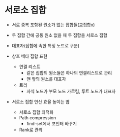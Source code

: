 # 서로소 집합
- 서로 중복 포함된 원소가 없는 집합들(교집합x)
- 두 집합 간에 공통 원소 없을 때 두 집합을 서로소 집합
- 대표자(집합에 속한 특정 노드로 구분)
- 상호 베타 집합 표현
    * 연결 리스트
      * 같은 집합의 원소들은 하나의 연결리스트로 관리
      * 맨 앞의 원소를 대표자
    * 트리
      * 자식 노드가 부모 노드 가르킴, 루트 노드가 대표자

- 서로소 집합 연산 효율 높이는 법
    * 서로소 집합 최적화
    * Path compression
      * find-set에서 포인터 바꾸기
    * Rank로 관리